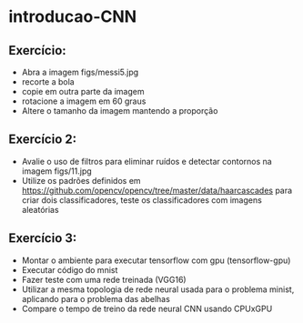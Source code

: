 # introducao-CNN

## Exercício:

* Abra a imagem figs/messi5.jpg
* recorte a bola
* copie em outra parte da imagem
* rotacione a imagem em 60 graus
* Altere o tamanho da imagem mantendo a proporção

## Exercício 2:

* Avalie o uso de filtros para eliminar ruídos e detectar contornos na imagem figs/11.jpg
* Utilize os padrões definidos em https://github.com/opencv/opencv/tree/master/data/haarcascades para criar dois classificadores, teste os classificadores com imagens aleatórias

## Exercício 3:

* Montar o ambiente para executar tensorflow com gpu (tensorflow-gpu)
* Executar código do mnist
* Fazer teste com uma rede treinada (VGG16)
* Utilizar a mesma topologia de rede neural usada para o problema minist, aplicando para o problema das abelhas
* Compare o tempo de treino da rede neural CNN usando CPUxGPU
